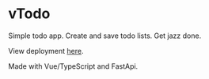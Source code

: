 # vTodo
Simple todo app. Create and save todo lists. Get jazz done.

View deployment [here](https://vtodo.herokuapp.com/).

Made with Vue/TypeScript and FastApi.
